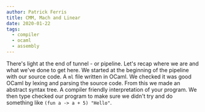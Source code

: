 ```yaml
---
author: Patrick Ferris 
title: CMM, Mach and Linear
date: 2020-01-22
tags:
  - compiler
  - ocaml 
  - assembly
---
```


There's light at the end of tunnel - or pipeline. Let's recap where we are and what we've done to get here. We started at the beginning of the pipeline with our source code. A `ml` file written in OCaml. We checked it was good OCaml by lexing and parsing the source code. From this we made an abstract syntax tree. A compiler friendly interpretation of your program. We then type checked our program to make sure we didn't try and do something like `(fun a -> a + 5) "Hello"`. 

